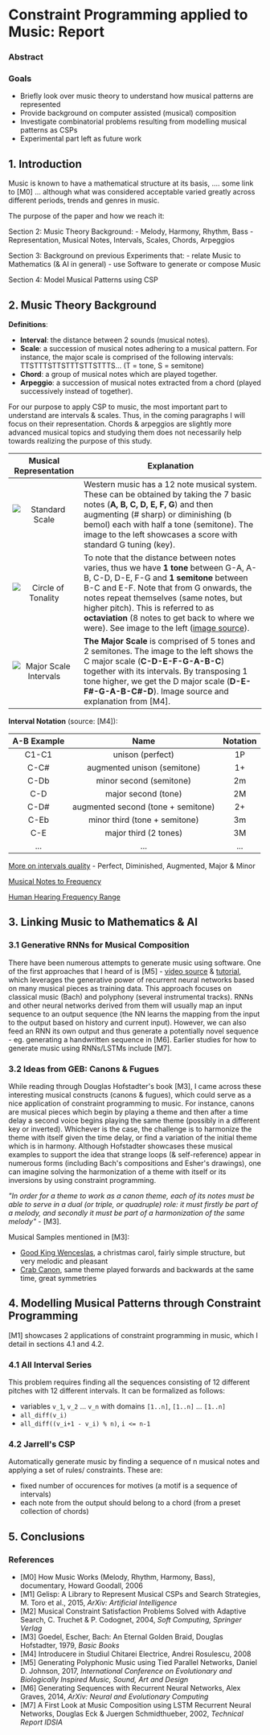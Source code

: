 # Constraint Programming applied to Music: Report

### Abstract

### Goals

- Briefly look over music theory to understand how musical patterns are represented
- Provide background on computer assisted (musical) composition
- Investigate combinatorial problems resulting from modelling musical patterns as CSPs
- Experimental part left as future work

## 1. Introduction

Music is known to have a mathematical structure at its basis, .... some link to [M0] ... although what was considered acceptable varied greatly across different periods, trends and genres in music.

The purpose of the paper and how we reach it:

Section 2: Music Theory Background: 
	- Melody, Harmony, Rhythm, Bass
	- Representation, Musical Notes, Intervals, Scales, Chords, Arpeggios

Section 3: Background on previous Experiments that:
	- relate Music to Mathematics (& AI in general)
	- use Software to generate or compose Music

Section 4: Model Musical Patterns using CSP

## 2. Music Theory Background

**Definitions**:

- **Interval**: the distance between 2 sounds (musical notes). 
- **Scale**: a succession of musical notes adhering to a musical pattern. For instance, the major scale is comprised of the following intervals: TTSTTTSTTSTTTSTTSTTTS... (T = tone, S = semitone)
- **Chord**: a group of musical notes which are played together.
- **Arpeggio**: a succession of musical notes extracted from a chord (played successively instead of together).

For our purpose to apply CSP to music, the most important part to understand are intervals & scales. Thus, in the coming paragraphs I will focus on their representation. Chords & arpeggios are slightly more advanced musical topics and studying them does not necessarily help towards realizing the purpose of this study.

|Musical Representation|Explanation|
|:-----------------------:|-----------|
|![Standard Scale](https://raw.githubusercontent.com/perticascatalin/open_nenos/master/DPML/imgs/scale.png)|Western music has a 12 note musical system. These can be obtained by taking the 7 basic notes (**A, B, C, D, E, F, G**) and then augmenting (# sharp) or diminishing (b bemol) each with half a tone (semitone). The image to the left showcases a score with standard G tuning (key).|
|![Circle of Tonality](https://raw.githubusercontent.com/perticascatalin/open_nenos/master/DPML/imgs/notes_circle.png)|To note that the distance between notes varies, thus we have **1 tone** between G-A, A-B, C-D, D-E, F-G and **1 semitone** between B-C and E-F. Note that from G onwards, the notes repeat themselves (same notes, but higher pitch). This is referred to as **octaviation** (8 notes to get back to where we were). See image to the left ([image source](https://ezra-sandzer-bell.medium.com/music-theory-foundations-in-a-few-lines-of-code-90026efb5b23)).|
|![Major Scale Intervals](https://github.com/perticascatalin/open_nenos/blob/master/DPML/imgs/c_scale.png?raw=true)|**The Major Scale** is comprised of 5 tones and 2 semitones. The image to the left shows the C major scale (**C-D-E-F-G-A-B-C**) together with its intervals. By transposing 1 tone higher, we get the D major scale (**D-E-F#-G-A-B-C#-D**). Image source and explanation from [M4].|

**Interval Notation** (source: [M4]):

|A-B Example|Name|Notation|
|:---------:|:--:|:------:|
|C1-C1|unison (perfect)|1P|
|C-C#|augmented unison (semitone)|1+|
|C-Db|minor second (semitone)|2m|
|C-D|major second (tone)|2M|
|C-D#|augmented second (tone + semitone)|2+|
|C-Eb|minor third (tone + semitone)|3m|
|C-E|major third (2 tones)|3M|
|...|...|...|

[More on intervals quality](https://www.earmaster.com/wiki/music-memos/what-are-intervals-in-music.html) - Perfect, Diminished, Augmented, Major & Minor

[Musical Notes to Frequency](https://www.audiology.org/sites/default/files/ChasinConversionChart.pdf)

[Human Hearing Frequency Range](https://www.ncbi.nlm.nih.gov/books/NBK10924/#:~:text=Humans%20can%20detect%20sounds%20in,to%2015%E2%80%9317%20kHz.)

## 3. Linking Music to Mathematics & AI

### 3.1 Generative RNNs for Musical Composition

There have been numerous attempts to generate music using software. One of the first approaches that I heard of is [M5] - [video source](https://www.youtube.com/watch?v=A2gyidoFsoI) & [tutorial](https://www.danieldjohnson.com/2015/08/03/composing-music-with-recurrent-neural-networks/), which leverages the generative power of recurrent neural networks based on many musical pieces as training data. This approach focuses on classical music (Bach) and polyphony (several instrumental tracks). RNNs and other neural networks derived from them will usually map an input sequence to an output sequence (the NN learns the mapping from the input to the output based on history and current input). However, we can also feed an RNN its own output and thus generate a potentially novel sequence - eg. generating a handwritten sequence in [M6]. Earlier studies for how to generate music using RNNs/LSTMs include [M7].

### 3.2 Ideas from GEB: Canons & Fugues

While reading through Douglas Hofstadter's book [M3], I came across these interesting musical constructs (canons & fugues), which could serve as a nice application of constraint programming to music. For instance, canons are musical pieces which begin by playing a theme and then after a time delay a second voice begins playing the same theme (possibly in a different key or inverted). Whichever is the case, the challenge is to harmonize the theme with itself given the time delay, or find a variation of the initial theme which is in harmony. Although Hofstadter showcases these musical examples to support the idea that strange loops (& self-reference) appear in numerous forms (including Bach's compositions and Esher's drawings), one can imagine solving the harmonization of a theme with itself or its inversions by using constraint programming. 

*"In order for a theme to work as a canon theme, each of its notes must be able to
serve in a dual (or triple, or quadruple) role: it must firstly be part of a melody, and
secondly it must be part of a harmonization of the same melody"* - [M3].

Musical Samples mentioned in [M3]:

- [Good King Wenceslas](https://www.youtube.com/watch?v=SQVUMG6LZGM), a christmas carol, fairly simple structure, but very melodic and pleasant
- [Crab Canon](https://www.youtube.com/watch?v=xUHQ2ybTejU), same theme played forwards and backwards at the same time, great symmetries

## 4. Modelling Musical Patterns through Constraint Programming

[M1] showcases 2 applications of constraint programming in music, which I detail in sections 4.1 and 4.2.

### 4.1 All Interval Series

This problem requires finding all the sequences consisting of 12 different pitches with 12 different intervals. It can be formalized as follows:

- variables `v_1`, `v_2` ... `v_n` with domains `[1..n]`, `[1..n]` ... `[1..n]`
- `all_diff(v_i)`
- `all_diff((v_i+1 - v_i) % n)`, `i <= n-1`

### 4.2 Jarrell's CSP

Automatically generate music by finding a sequence of n musical notes and applying a set of rules/ constraints. These are:

- fixed number of occurences for motives (a motif is a sequence of intervals)
- each note from the output should belong to a chord (from a preset collection of chords)

## 5. Conclusions

### References

- [M0] How Music Works (Melody, Rhythm, Harmony, Bass), documentary, Howard Goodall, 2006
- [M1] Gelisp: A Library to Represent Musical CSPs and Search Strategies, M. Toro et al., 2015, *ArXiv: Artificial Intelligence*
- [M2] Musical Constraint Satisfaction Problems Solved with Adaptive Search, C. Truchet & P. Codognet, 2004, *Soft Computing, Springer Verlag*
- [M3] Goedel, Escher, Bach: An Eternal Golden Braid, Douglas Hofstadter, 1979, *Basic Books*
- [M4] Introducere in Studiul Chitarei Electrice, Andrei Rosulescu, 2008
- [M5] Generating Polyphonic Music using Tied Parallel Networks, Daniel D. Johnson, 2017, *International Conference on Evolutionary and Biologically Inspired Music, Sound, Art and Design*
- [M6] Generating Sequences with Recurrent Neural Networks, Alex Graves, 2014, *ArXiv: Neural and Evolutionary Computing*
- [M7] A First Look at Music Composition using LSTM Recurrent Neural Networks, Douglas Eck & Juergen Schmidthueber, 2002, *Technical Report IDSIA*